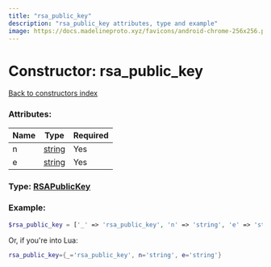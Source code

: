 ```yaml
---
title: "rsa_public_key"
description: "rsa_public_key attributes, type and example"
image: https://docs.madelineproto.xyz/favicons/android-chrome-256x256.png
---
```

# Constructor: rsa\_public\_key  
[Back to constructors index](index.md)



### Attributes:

| Name     |    Type       | Required |
|----------|---------------|----------|
|n|[string](../types/string.md) | Yes|
|e|[string](../types/string.md) | Yes|



### Type: [RSAPublicKey](../types/RSAPublicKey.md)


### Example:

```php
$rsa_public_key = ['_' => 'rsa_public_key', 'n' => 'string', 'e' => 'string'];
```  


Or, if you're into Lua:

```lua
rsa_public_key={_='rsa_public_key', n='string', e='string'}

```


